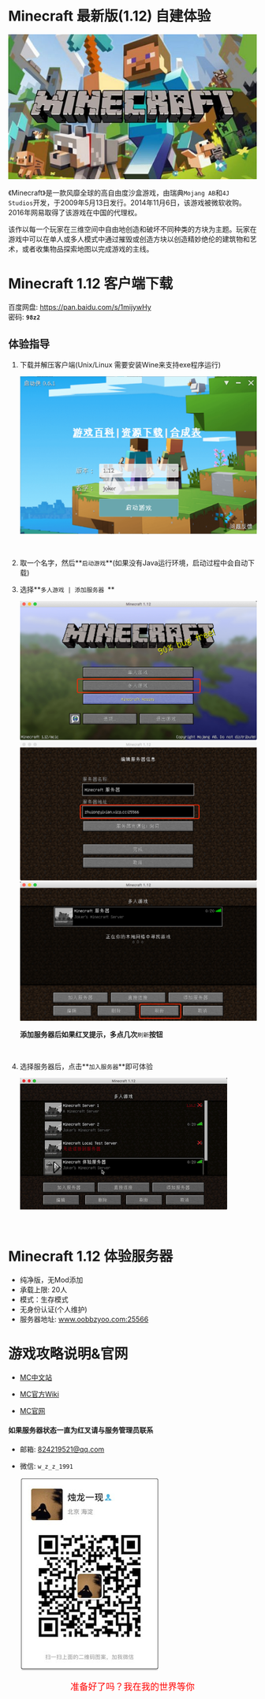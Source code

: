 # Minecraft 最新版(1.12) 自建体验

![Minecraft](/assets/pictures/minecraft.jpg)

《Minecraft》是一款风靡全球的高自由度沙盒游戏，由瑞典`Mojang AB`和`4J Studios`开发，于2009年5月13日发行。2014年11月6日，该游戏被微软收购。2016年网易取得了该游戏在中国的代理权。

该作以每一个玩家在三维空间中自由地创造和破坏不同种类的方块为主题。玩家在游戏中可以在单人或多人模式中通过摧毁或创造方块以创造精妙绝伦的建筑物和艺术，或者收集物品探索地图以完成游戏的主线。

# Minecraft 1.12 客户端下载

百度网盘: <https://pan.baidu.com/s/1mijywHy>  
密码: **`98z2`**

## 体验指导

1. 下载并解压客户端(Unix/Linux 需要安装Wine来支持exe程序运行)

	![mclc](/assets/pictures/mclc.png)
	
	<br/>
	
2. 取一个名字，然后**`启动游戏`**(如果没有Java运行环境，启动过程中会自动下载)

3. 选择**`多人游戏 | 添加服务器 `**

	![minecraft-multiplayer](/assets/pictures/minecraft_mutliplayer.png)
	![minecraft-add-server](/assets/pictures/minecraft_add_server.png)
	![minecraft-server](/assets/pictures/minecraft_server.png)
	
	**添加服务器后如果红叉提示，多点几次**`刷新`**按钮**
	
	<br/>	
	
4. 选择服务器后，点击**`加入服务器`**即可体验

	![minecraft-login](/assets/pictures/minecraft_login.gif)

<br/>

# Minecraft 1.12 体验服务器

- 纯净版，无Mod添加
- 承载上限: 20人
- 模式：生存模式
- 无身份认证(个人维护)
- 服务器地址: www.oobbzyoo.com:25566

# 游戏攻略说明&官网

- [MC中文站](http://www.minecraftxz.com/)

- [MC官方Wiki](http://minecraft.gamepedia.com/Minecraft_Wiki)

- [MC官网](https://minecraft.net/zh-hans/)

#### 如果服务器状态一直为红叉请与服务管理员联系

- 邮箱: <824219521@qq.com>
- 微信: `w_z_z_1991`

	![wechat](/assets/pictures/wechat.jpg)



<p align="center"><font size="4" weight="bold" color="red"><bold>准备好了吗？我在我的世界等你</bold></font></p>

